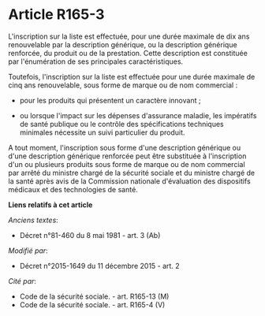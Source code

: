 # Article R165-3

L'inscription sur la liste est effectuée, pour une durée maximale de dix ans renouvelable par la description générique, ou la
description générique renforcée, du produit ou de la prestation. Cette description est constituée par l'énumération de ses
principales caractéristiques. 

Toutefois, l'inscription sur la liste est effectuée pour une durée maximale de cinq ans renouvelable, sous forme de marque ou
de nom commercial :

- pour les produits qui présentent un caractère innovant ;

- ou lorsque l'impact sur les dépenses d'assurance maladie, les impératifs de santé publique ou le contrôle des
spécifications techniques minimales nécessite un suivi particulier du produit.

A tout moment, l'inscription sous forme d'une description générique ou d'une description générique renforcée peut être
substituée à l'inscription d'un ou plusieurs produits sous forme de marque ou de nom commercial par arrêté du ministre chargé
de la sécurité sociale et du ministre chargé de la santé après avis de la Commission nationale d'évaluation des dispositifs
médicaux et des technologies de santé.

**Liens relatifs à cet article**

_Anciens textes_:

  - Décret n°81-460 du 8 mai 1981 - art. 3 (Ab)

_Modifié par_:

  - Décret n°2015-1649 du 11 décembre 2015 - art. 2

_Cité par_:

  - Code de la sécurité sociale. - art. R165-13 (M)
  - Code de la sécurité sociale. - art. R165-4 (V)

